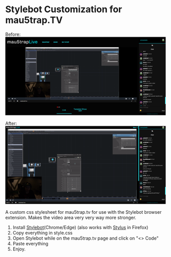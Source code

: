# Stylebot Customization for mau5trap.TV

Before:
![Before](https://github.com/emerysteele/stylebot-customization-mau5trap.tv/blob/master/screenshot-before.png?raw=true)

After:
![After](https://github.com/emerysteele/stylebot-customization-mau5trap.tv/blob/master/screenshot-after.png?raw=true)

A custom css stylesheet for mau5trap.tv for use with the Stylebot browser extension. Makes the video area very very way more stronger.

1. Install [Stylebot](https://chrome.google.com/webstore/detail/stylebot/oiaejidbmkiecgbjeifoejpgmdaleoha)\(Chrome/Edge\) \(also works with [Stylus](https://addons.mozilla.org/en-US/firefox/addon/styl-us) in Firefox\)
2. Copy everything in style.css
3. Open Stylebot while on the mau5trap.tv page and click on "<> Code"
4. Paste everything
5. Enjoy.

